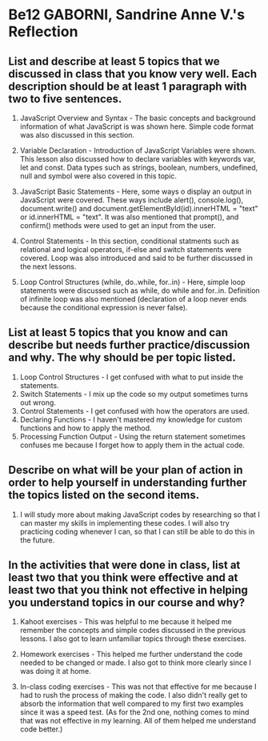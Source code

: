 # Be12 GABORNI, Sandrine Anne V.'s Reflection
## List and describe at least 5 topics that we discussed in class that you know very well. Each description should be at least 1 paragraph with two to five sentences.

1.  JavaScript Overview and Syntax - The basic concepts and background information of what JavaScript is was shown here. Simple code format was also discussed in this section.

2. Variable Declaration - Introduction of JavaScript Variables were shown. This lesson also discussed how to declare variables with keywords var, let and const. Data types such as strings, boolean, numbers, undefined, null and symbol were also covered in this topic.

3. JavaScript Basic Statements - Here, some ways o display an output in JavaScript were covered. These ways include alert(), console.log(), document.write() and document.getElementById(id).innerHTML = "text" or id.innerHTML = "text". It was also mentioned that prompt(), and confirm() methods were used to get an input from the user.

4. Control Statements - In this section, conditional statments such as relational and logical operators, if-else and switch statements were covered. Loop was also introduced and said to be further discussed in the next lessons. 

5. Loop Control Structures (while, do..while, for..in) - Here, simple loop statements were discussed such as while, do while and for..in. Definition of infinite loop was also mentioned (declaration of a loop never ends because the conditional expression is never false). 

## List at least 5 topics that you know and can describe but needs further practice/discussion and why.  The why should be per topic listed.
 
1. Loop Control Structures - I get confused with what to put inside the statements.
2. Switch Statements - I mix up the code so my output sometimes turns out wrong.
3. Control Statements - I get confused with how the operators are used.
4. Declaring Functions - I haven't mastered my knowledge for custom functions and how to apply the method.
5. Processing Function Output - Using the return statement sometimes confuses me because I forget how to apply them in the actual code.

## Describe on what will be your plan of action in order to help yourself in understanding further the topics listed on the second items.

1. I will study more about making JavaScript codes by researching so that I can master my skills in implementing these codes. I will also try practicing coding whenever I can, so that I can still be able to do this in the future. 

## In the activities that were done in class, list at least two that you think were effective and at least two that you think not effective in helping you understand topics in our course and why?

1. Kahoot exercises - This was helpful to me because it helped me remember the concepts and simple codes discussed in the previous lessons. I also got to learn unfamiliar topics through these exercises.
2. Homework exercises - This helped me further understand the code needed to be changed or made. I also got to think more clearly since I was doing it at home. 

1. In-class coding exercises - This was not that effective for me because I had to rush the process of making the code. I also didn't really get to absorb the information that well compared to my first two examples since it was a speed test. (As for the 2nd one, nothing comes to mind that was not effective in my learning. All of them helped me understand code better.)